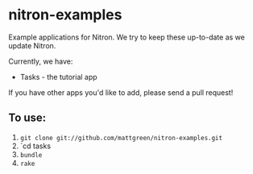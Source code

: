 nitron-examples
===============

Example applications for Nitron. We try to keep these up-to-date as we
update Nitron.

Currently, we have:

* Tasks - the tutorial app

If you have other apps you'd like to add, please send a pull request!

To use:
------

1. `git clone git://github.com/mattgreen/nitron-examples.git`
2. `cd tasks
3. `bundle`
4. `rake`


